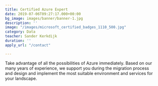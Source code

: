 ```yaml
---
title: Certified Azure Expert
date: 2019-07-06T09:27:17.000+00:00
bg_image: images/banner/banner-1.jpg
description: ''
image: "/images/microsoft_certified_badges_1110_500.jpg"
category: Data
teacher: Sander Kerkdijk
duration: ''
apply_url: "/contact"

---
```

Take advantage of all the possibilities of Azure immediately. Based on our many years of experience, we support you during the migration process and design and implement the most suitable environment and services for your landscape.